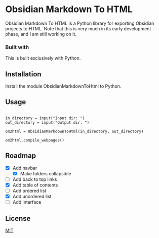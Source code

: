 # Obsidian Markdown To HTML

Obsidian Markdown To HTML is a Python library for exporting Obsidian projects to HTML. Note that this is very much in its early development phase, and I am still working on it.

### Built with

This is built exclusively with Python.

## Installation

Install the module ObsidianMarkdownToHtml to Python.

## Usage

```from ObsidianMarkdownToHtml import *

in_directory = input("Input dir: ")
out_directory = input("Output dir: ")

om2html = ObsidianMarkdownToHtml(in_directory, out_directory)

om2html.compile_webpages()
```

## Roadmap

- [x] Add navbar
    - [x] Make folders collapsible
- [ ] Add back to top links
- [x] Add table of contents
- [ ] Add ordered list
- [x] Add unordered list
- [ ] Add interface

## License

[MIT](https://choosealicense.com/licenses/mit/)